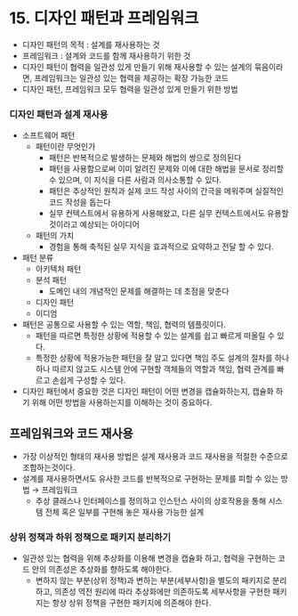 # 15. 디자인 패턴과 프레임워크
- 디자인 패턴의 목적 : 설계를 재사용하는 것
- 프레임워크 : 설계와 코드를 함께 재사용하기 위한 것
- 디자인 패턴이 협력을 일관성 있게 만들기 위해 재사용할 수 있는 설계의 묶음이라면, 프레임워크는 일관성 있는 협력을 제공하는 확장 가능한 코드
- 디자인 패턴, 프레임워크 모두 협력을 일관성 있게 만들기 위한 방법

### 디자인 패턴과 설계 재사용

- 소프트웨어 패턴
    - 패턴이란 무엇인가
        - 패턴은 반복적으로 발생하는 문제와 해법의 쌍으로 정의된다
        - 패턴을 사용함으로써 이미 알려진 문제와 이에 대한 해법을 문서로 정리할 수 있으며, 이 지식을 다른 사람과 의사소통할 수 있다.
        - 패턴은 추상적인 원칙과 실제 코드 작성 사이의 간극을 메워주며 실질적인 코드 작성을 돕는다
        - 실무 컨텍스트에서 유용하게 사용해왔고, 다른 실무 컨텍스트에서도 유용할 것이라고 예상되는 아이디어
    - 패턴의 가치
        - 경험을 통해 축적된 실무 지식을 효과적으로 요약하고 전달 할 수 있다.
- 패턴 분류
    - 아키텍처 패턴
    - 분석 패턴
        - 도메인 내의 개념적인 문제를 해결하는 데 초점을 맞춘다
    - 디자인 패턴
    - 이디엄
- 패턴은 공통으로 사용할 수 있는 역할, 책임, 협력의 템플릿이다.
    - 패턴을 따르면 특정한 상황에 적용할 수 있는 설계를 쉽고 빠르게 떠올릴 수 있다.
    - 특정한 상황에 적용가능한 패턴을 잘 알고 있다면 책임 주도 설계의 절차를 하나하나 따르지 않고도 시스템 안에 구현할 객체들의 역할과 책임, 협력 관계를 빠르고 손쉽게 구성할 수 있다.
- 디자인 패턴에서 중요한 것은 디자인 패턴이 어떤 변경을 캡슐화하는지, 캡슐화 하기 위해 어떤 방법을 사용하는지를 이해하는 것이 중요하다.

## 프레임워크와 코드 재사용

- 가장 이상적인 형태의 재사용 방법은 설계 재사용과 코드 재사용을 적절한 수준으로 조합하는것이다.
- 설계를 재사용하면서도 유사한 코드를 반복적으로 구현하는 문제를 피할 수 있는 방법 → 프레임워크
    - 추상 클래스나 인터페이스를 정의하고 인스턴스 사이의 상호작용을 통해 시스템 전체 혹은 일부를 구현해 놓은 재사용 가능한 설계

### 상위 정책과 하위 정책으로 패키지 분리하기

- 일관성 있는 협력을 위해 추상화를 이용해 변경을 캡슐화 하고, 협력을 구현하는 코드 안의 의존성은 추상화를 향하도록 해야한다.
    - 변하지 않는 부분(상위 정책)과 변하는 부분(세부사항)을 별도의 패키지로 분리하고, 의존성 역전 원리에 따라 추상화에만 의존하도록 세부사항을 구현한 패키지는 항상 상위 정책을 구현한 패키지에 의존해야 한다.